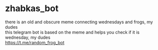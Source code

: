 # zhabkas_bot
there is an old and obscure meme connecting wednesdays and frogs, my dudes <br>
this telegram bot is based on the meme and helps you check if it is wednesday, my dudes <br>
https://t.me/random_frog_bot
